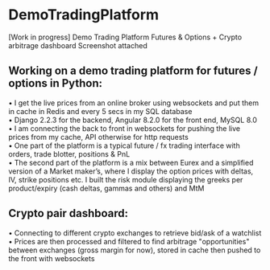 # DemoTradingPlatform
[Work in progress] Demo Trading Platform Futures &amp; Options + Crypto arbitrage dashboard
Screenshot attached



## Working on a demo trading platform for futures / options in Python:
• I get the live prices from an online broker using websockets and put them in cache in Redis and every 5 secs in my SQL database\
• Django 2.2.3 for the backend, Angular 8.2.0 for the front end, MySQL 8.0\
• I am connecting the back to front in websockets for pushing the live prices from my cache, API otherwise for http requests\
• One part of the platform is a typical future / fx trading interface with orders, trade blotter, positions & PnL\
• The second part of the platform is a mix between Eurex and a simplified version of a Market maker’s, where I display the option prices with deltas, IV, strike positions etc. I built the risk module displaying the greeks per product/expiry (cash deltas, gammas and others) and MtM


## Crypto pair dashboard:
• Connecting to different crypto exchanges to retrieve bid/ask of a watchlist\
• Prices are then processed and filtered to find arbitrage "opportunities" between exchanges (gross margin for now), stored in cache then pushed to the front with websockets
